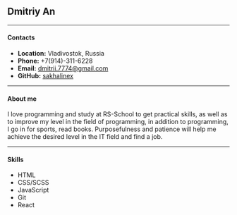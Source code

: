 ## Dmitriy An
---
#### Contacts

* **Location:** Vladivostok, Russia
* **Phone:** +7(914)-311-6228
* **Email:** dmitrii.7774@gmail.com
* **GitHub:** [sakhalinex](https://github.com/Sakhalinex)

---
#### About me

I love programming and study at RS-School to get practical skills, as well as to improve my level in the field of programming, in addition to programming, I go in for sports, read books. Purposefulness and patience will help me achieve the desired level in the IT field and find a job.

---
#### Skills

* HTML
* CSS/SCSS
* JavaScript
* Git
* React
